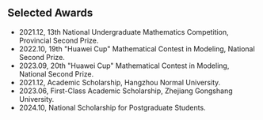 ## Selected Awards

- 2021.12, 13th National Undergraduate Mathematics Competition, Provincial Second Prize.
- 2022.10, 19th "Huawei Cup" Mathematical Contest in Modeling, National Second Prize.
- 2023.09, 20th "Huawei Cup" Mathematical Contest in Modeling, National Second Prize.
- 2021.12, Academic Scholarship, Hangzhou Normal University.
- 2023.06, First-Class Academic Scholarship, Zhejiang Gongshang University.
- 2024.10, National Scholarship for Postgraduate Students.
